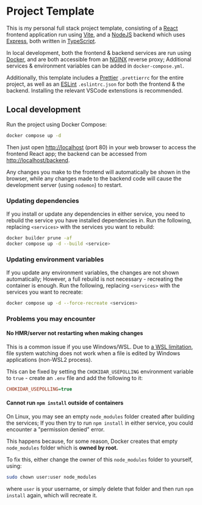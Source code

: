# Project Template

This is my personal full stack project template, consisting of a [React](https://reactjs.org/) frontend application run using [Vite](https://vitejs.dev/), and a [NodeJS](https://nodejs.org/) backend which uses [Express](https://expressjs.com/), both written in [TypeScript](https://www.typescriptlang.org/).

In local development, both the frontend & backend services are run using [Docker](https://www.docker.com/), and are both accessible from an [NGINX](https://www.nginx.com/) reverse proxy; Additional services & environment variables can be added in `docker-compose.yml`.

Additionally, this template includes a [Prettier](https://prettier.io/) `.prettierrc` for the entire project, as well as an [ESLint](https://eslint.org/) `.eslintrc.json` for both the frontend & the backend. Installing the relevant VSCode extenstions is recommended.

## Local development

Run the project using Docker Compose:

```bash
docker compose up -d
```

Then just open [http://localhost](http://localhost) (port 80) in your web browser to access the frontend React app; the backend can be accessed from [http://localhost/backend](http://localhost/backend).

Any changes you make to the frontend will automatically be shown in the browser, while any changes made to the backend code will cause the development server (using `nodemon`) to restart.

### Updating dependencies

If you install or update any dependencies in either service, you need to rebuild the service you have installed dependencies in. Run the following, replacing `<services>` with the services you want to rebuild:

```bash
docker builder prune -af
docker compose up -d --build <service>
```

### Updating environment variables

If you update any environment variables, the changes are not shown automatically; However, a full rebuild is not necessary - recreating the container is enough. Run the following, replacing `<services>` with the services you want to recreate:

```bash
docker compose up -d --force-recreate <services>
```

### Problems you may encounter

#### No HMR/server not restarting when making changes

This is a common issue if you use Windows/WSL. Due to [a WSL limitation](https://github.com/microsoft/WSL/issues/4739), file system watching does not work when a file is edited by Windows applications (non-WSL2 process).

This can be fixed by setting the `CHOKIDAR_USEPOLLING` environment variable to `true` - create an `.env` file and add the following to it:

```ini
CHOKIDAR_USEPOLLING=true
```

#### Cannot run `npm install` outside of containers

On Linux, you may see an empty `node_modules` folder created after building the services; If you then try to run `npm install` in either service, you could encounter a "permission denied" error.

This happens because, for some reason, Docker creates that empty `node_modules` folder which is **owned by root.**

To fix this, either change the owner of this `node_modules` folder to yourself, using:

```sh
sudo chown user:user node_modules
```

where `user` is your username, or simply delete that folder and then run `npm install` again, which will recreate it.
